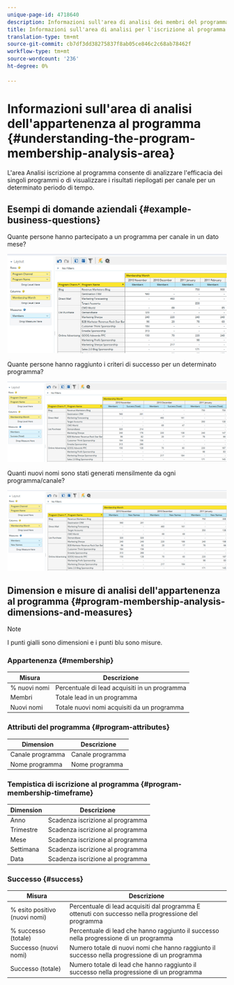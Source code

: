 ```yaml
---
unique-page-id: 4718640
description: Informazioni sull'area di analisi dei membri del programma - Documenti Marketo - Documentazione del prodotto
title: Informazioni sull'area di analisi per l'iscrizione al programma
translation-type: tm+mt
source-git-commit: cb7df3dd38275837f8ab05ce846c2c68ab78462f
workflow-type: tm+mt
source-wordcount: '236'
ht-degree: 0%

---
```



# Informazioni sull&#39;area di analisi dell&#39;appartenenza al programma {#understanding-the-program-membership-analysis-area}

L&#39;area Analisi iscrizione al programma consente di analizzare l&#39;efficacia dei singoli programmi o di visualizzare i risultati riepilogati per canale per un determinato periodo di tempo.

## Esempi di domande aziendali {#example-business-questions}

Quante persone hanno partecipato a un programma per canale in un dato mese?

![](assets/one-2.png)

Quante persone hanno raggiunto i criteri di successo per un determinato programma?

![](assets/two-2.png)

Quanti nuovi nomi sono stati generati mensilmente da ogni programma/canale?

![](assets/three-2.png)

## Dimension e misure di analisi dell&#39;appartenenza al programma {#program-membership-analysis-dimensions-and-measures}

>[!NOTE]
>
>I punti gialli sono dimensioni e i punti blu sono misure.

### Appartenenza {#membership}

| Misura | Descrizione |
|---|---|
| % nuovi nomi | Percentuale di lead acquisiti in un programma |
| Membri | Totale lead in un programma |
| Nuovi nomi | Totale nuovi nomi acquisiti da un programma |

### Attributi del programma {#program-attributes}

| Dimension | Descrizione |
|---|---|
| Canale programma | Canale programma |
| Nome programma | Nome programma |

### Tempistica di iscrizione al programma {#program-membership-timeframe}

| Dimension | Descrizione |
|---|---|
| Anno | Scadenza iscrizione al programma |
| Trimestre | Scadenza iscrizione al programma |
| Mese | Scadenza iscrizione al programma |
| Settimana | Scadenza iscrizione al programma |
| Data | Scadenza iscrizione al programma |

### Successo {#success}

| Misura | Descrizione |
|---|---|
| % esito positivo (nuovi nomi) | Percentuale di lead acquisiti dal programma E ottenuti con successo nella progressione del programma |
| % successo (totale) | Percentuale di lead che hanno raggiunto il successo nella progressione di un programma |
| Successo (nuovi nomi) | Numero totale di nuovi nomi che hanno raggiunto il successo nella progressione di un programma |
| Successo (totale) | Numero totale di lead che hanno raggiunto il successo nella progressione di un programma |
